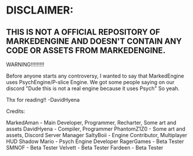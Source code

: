 # DISCLAIMER:
## THIS IS NOT A OFFICIAL REPOSITORY OF MARKEDENGINE AND DOESN'T CONTAIN ANY CODE OR ASSETS FROM MARKEDENGINE.

WARNING!!!!!!!!!

Before anyone starts any controversy, I wanted to say that MarkedEngine uses PsychEngine/P-slice Engine.
We got some people saying on our discord "Dude this is not a real engine because it uses Psych" So yeah.

Thx for reading!!
-DavidHyena

Credits:

MarkedAman - Main Developer, Programmer, Recharter, Some art and assets
DavidHyena - Compiler, Programmer
PhantomZ1Z0 - Some art and assets, Discord Server Manager
SaltyBoii - Engine Contributor, Multiplayer HUD
Shadow Mario - Psych Engine Developer
RagerGames - Beta Tester
SMNOF - Beta Tester
Velvett - Beta Tester
Fardeen - Beta Tester
